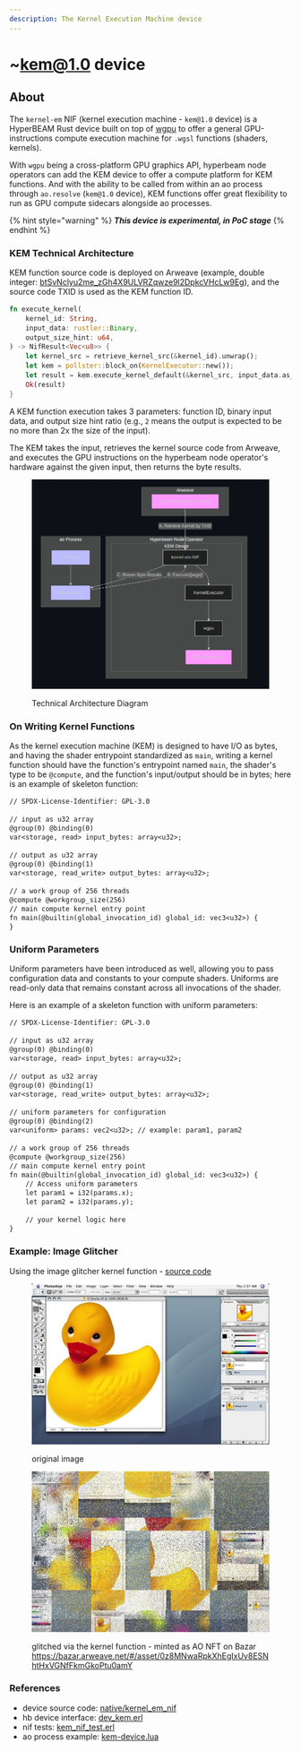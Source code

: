 ```yaml
---
description: The Kernel Execution Machine device
---
```


# \~kem@1.0 device

## About

The `kernel-em` NIF (kernel execution machine - `kem@1.0` device) is a HyperBEAM Rust device built on top of [wgpu](https://github.com/gfx-rs/wgpu) to offer a general GPU-instructions compute execution machine for `.wgsl` functions (shaders, kernels).

With `wgpu` being a cross-platform GPU graphics API, hyperbeam node operators can add the KEM device to offer a compute platform for KEM functions. And with the ability to be called from within an ao process through `ao.resolve` (`kem@1.0` device), KEM functions offer great flexibility to run as GPU compute sidecars alongside ao processes.

{% hint style="warning" %}
_**This device is experimental, in PoC stage**_
{% endhint %}

### KEM Technical Architecture

KEM function source code is deployed on Arweave (example, double integer: [btSvNclyu2me\_zGh4X9ULVRZqwze9l2DpkcVHcLw9Eg](https://arweave.net/btSvNclyu2me_zGh4X9ULVRZqwze9l2DpkcVHcLw9Eg)), and the source code TXID is used as the KEM function ID.

```rust
fn execute_kernel(
    kernel_id: String,
    input_data: rustler::Binary,
    output_size_hint: u64,
) -> NifResult<Vec<u8>> {
    let kernel_src = retrieve_kernel_src(&kernel_id).unwrap();
    let kem = pollster::block_on(KernelExecutor::new());
    let result = kem.execute_kernel_default(&kernel_src, input_data.as_slice(), Some(output_size_hint));
    Ok(result)
}
```

A KEM function execution takes 3 parameters: function ID, binary input data, and output size hint ratio (e.g., `2` means the output is expected to be no more than 2x the size of the input).

The KEM takes the input, retrieves the kernel source code from Arweave, and executes the GPU instructions on the hyperbeam node operator's hardware against the given input, then returns the byte results.

<figure><img src="../.gitbook/assets/image (3).png" alt=""><figcaption><p>Technical Architecture Diagram</p></figcaption></figure>

### On Writing Kernel Functions

As the kernel execution machine (KEM) is designed to have I/O as bytes, and having the shader entrypoint standardized as `main`, writing a kernel function should have the function's entrypoint named `main`, the shader's type to be `@compute`, and the function's input/output should be in bytes; here is an example of skeleton function:

```wgsl
// SPDX-License-Identifier: GPL-3.0

// input as u32 array
@group(0) @binding(0)
var<storage, read> input_bytes: array<u32>;

// output as u32 array
@group(0) @binding(1)
var<storage, read_write> output_bytes: array<u32>;

// a work group of 256 threads
@compute @workgroup_size(256)
// main compute kernel entry point
fn main(@builtin(global_invocation_id) global_id: vec3<u32>) {
}
```

### Uniform Parameters

Uniform parameters have been introduced as well, allowing you to pass configuration data and constants to your compute shaders. Uniforms are read-only data that remains constant across all invocations of the shader.

Here is an example of a skeleton function with uniform parameters:

```wgsl
// SPDX-License-Identifier: GPL-3.0

// input as u32 array
@group(0) @binding(0)
var<storage, read> input_bytes: array<u32>;

// output as u32 array
@group(0) @binding(1)
var<storage, read_write> output_bytes: array<u32>;

// uniform parameters for configuration
@group(0) @binding(2)
var<uniform> params: vec2<u32>; // example: param1, param2

// a work group of 256 threads
@compute @workgroup_size(256)
// main compute kernel entry point
fn main(@builtin(global_invocation_id) global_id: vec3<u32>) {
    // Access uniform parameters
    let param1 = i32(params.x);
    let param2 = i32(params.y);
    
    // your kernel logic here
}
```

### Example: Image Glitcher&#x20;

Using the image glitcher kernel function - [source code](https://github.com/loadnetwork/load_hb/blob/main/native/kernel_em_nif/src/kernels/glitch-berlin.wgsl)

<figure><img src="../.gitbook/assets/image (1) (1) (1) (1) (1) (1) (1).png" alt=""><figcaption><p>original image</p></figcaption></figure>

<figure><img src="../.gitbook/assets/image (2) (1).png" alt=""><figcaption><p>glitched via the kernel function - minted as AO NFT on Bazar <a href="https://bazar.arweave.net/#/asset/0z8MNwaRpkXhEgIxUv8ESNhtHxVGNfFkmGkoPtu0amY">https://bazar.arweave.net/#/asset/0z8MNwaRpkXhEgIxUv8ESNhtHxVGNfFkmGkoPtu0amY</a></p></figcaption></figure>

### References

* device source code: [native/kernel\_em\_nif](https://github.com/loadnetwork/load_hb/tree/main/native/kernel_em_nif)
* hb device interface: [dev\_kem.erl](https://github.com/loadnetwork/load_hb/blob/main/src/dev_kem.erl)
* nif tests: [kem\_nif\_test.erl](https://github.com/loadnetwork/load_hb/blob/main/src/kem_nif_test.erl)
* ao process example: [kem-device.lua](https://github.com/loadnetwork/load_hb/blob/main/test/kem-device.lua)
